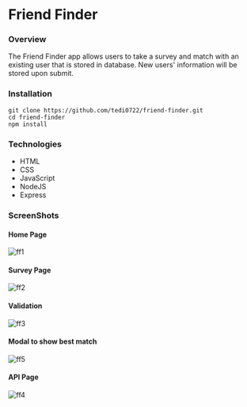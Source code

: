 # Friend Finder

### Overview
The Friend Finder app allows users to take a survey and match with an existing user that is stored in database. New users' information will be stored upon submit. 

### Installation
```
git clone https://github.com/tedi0722/friend-finder.git
cd friend-finder
npm install
```

### Technologies
* HTML
* CSS
* JavaScript
* NodeJS
* Express

### ScreenShots
#### Home Page
![ff1](https://user-images.githubusercontent.com/40690696/49621745-9d4a8380-f97b-11e8-861e-178a62ff36f4.PNG)
#### Survey Page
![ff2](https://user-images.githubusercontent.com/40690696/49621746-9de31a00-f97b-11e8-92a2-998a59f52116.PNG)
#### Validation
![ff3](https://user-images.githubusercontent.com/40690696/49621747-9de31a00-f97b-11e8-9327-6744b31007fa.PNG)
#### Modal to show best match
![ff5](https://user-images.githubusercontent.com/40690696/49621741-9cb1ed00-f97b-11e8-98cc-6003c4b4d456.PNG)
#### API Page
![ff4](https://user-images.githubusercontent.com/40690696/49621744-9d4a8380-f97b-11e8-95ce-d0aa38a3c306.PNG)


